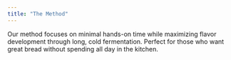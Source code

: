 ```yaml
---
title: "The Method"
---
```


Our method focuses on minimal hands-on time while maximizing flavor development through long, cold fermentation. Perfect for those who want great bread without spending all day in the kitchen.